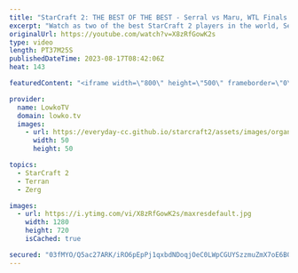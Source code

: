 ```yaml
---
title: "StarCraft 2: THE BEST OF THE BEST - Serral vs Maru, WTL Finals! (Best-of-3)"
excerpt: "Watch as two of the best StarCraft 2 players in the world, Serral and Maru, face off in a best-of-3 series that will keep you on the edge of your seat. Who will emerge victorious in this epic showdown from the WTL? Find out in this video! Support my work: https://patreon.com/lowkotv Lowko Merch: https://lowko.shop"
originalUrl: https://youtube.com/watch?v=X8zRfGowK2s
type: video
length: PT37M25S
publishedDateTime: 2023-08-17T08:42:06Z
heat: 143

featuredContent: "<iframe width=\"800\" height=\"500\" frameborder=\"0\" src=\"https://www.youtube.com/embed/X8zRfGowK2s\" allow=\"accelerometer; autoplay; encrypted-media; gyroscope; picture-in-picture\" allowfullscreen></iframe>"

provider:
  name: LowkoTV
  domain: lowko.tv
  images:
    - url: https://everyday-cc.github.io/starcraft2/assets/images/organizations/lowko.tv-50x50.jpg
      width: 50
      height: 50

topics:
  - StarCraft 2
  - Terran
  - Zerg

images:
  - url: https://i.ytimg.com/vi/X8zRfGowK2s/maxresdefault.jpg
    width: 1280
    height: 720
    isCached: true

secured: "03fMYO/Q5ac27ARK/iRO6pEpPj1qxbdNDoqjOeC0LWpCGUYSzzmuZmX7oE6B0psqMLsRbIfk2m6NpcdCW4ni7UN9MuPhttbSD5BHh6rmChl/Iq/C+UFabO2Fi3DnMVrSvMAp2SSa6FthjnY9wwDoKbabSHtrWX7Ccl/na2XbNLK237gs4LHvALhQaVu09utDtiixoq/HZvHP1rh4UGwveENS+O46VElriIWauTEGGcfoIQmjquXQWlwDu8reA1+bhlwxan8Adeg/N9uVU6qfVC/c1H1MqCnJ/VPri4duTzrFpr71buT3XqMUl2R1w0xPUaE0bkdx+OQrSKUXe6wOW3a6EwcUNmMXQMwVGFRB+6791bSKNZYYJJ0pgi0pgzVEmC6nMJ4r3M0kxTTdT0V6OZRcBJLjlieDPLF0BeP9g1D4A2A1GRovYwCnFx7iffyu;EcxMmVXiBYKXBIUqCAn6xg=="
---
```


